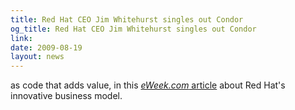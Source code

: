 ```yaml
---
title: Red Hat CEO Jim Whitehurst singles out Condor
og_title: Red Hat CEO Jim Whitehurst singles out Condor
link: 
date: 2009-08-19
layout: news
---
```


as code that adds value, in this <a href="http://www.eweek.com/c/a/Linux-and-Open-Source/Red-Hat-CEO-Likens-Company-to-Facebook-Wikipedia-in-Collaborative-Innovation-489559/"><em>eWeek.com</em> article</a> about Red Hat's innovative business model.  

